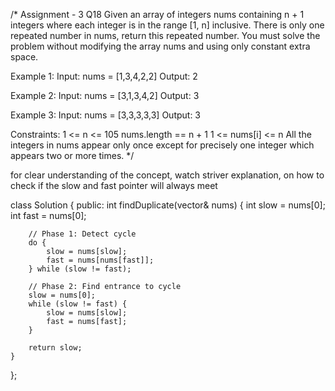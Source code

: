 /*
Assignment - 3 Q18
Given an array of integers nums containing n + 1 integers where each integer is in the range [1, n] inclusive.
There is only one repeated number in nums, return this repeated number.
You must solve the problem without modifying the array nums and using only constant extra space.

Example 1:
Input: nums = [1,3,4,2,2]
Output: 2

Example 2:
Input: nums = [3,1,3,4,2]
Output: 3

Example 3:
Input: nums = [3,3,3,3,3]
Output: 3 

Constraints:
1 <= n <= 105
nums.length == n + 1
1 <= nums[i] <= n
All the integers in nums appear only once except for precisely one integer which appears two or more times.
*/

for clear understanding of the concept, watch striver explanation, on how to check if the slow and fast pointer will always meet

class Solution {
public:
    int findDuplicate(vector<int>& nums) {
        int slow = nums[0];
        int fast = nums[0];

        // Phase 1: Detect cycle
        do {
            slow = nums[slow];
            fast = nums[nums[fast]];
        } while (slow != fast);

        // Phase 2: Find entrance to cycle
        slow = nums[0];
        while (slow != fast) {
            slow = nums[slow];
            fast = nums[fast];
        }

        return slow;
    }
};